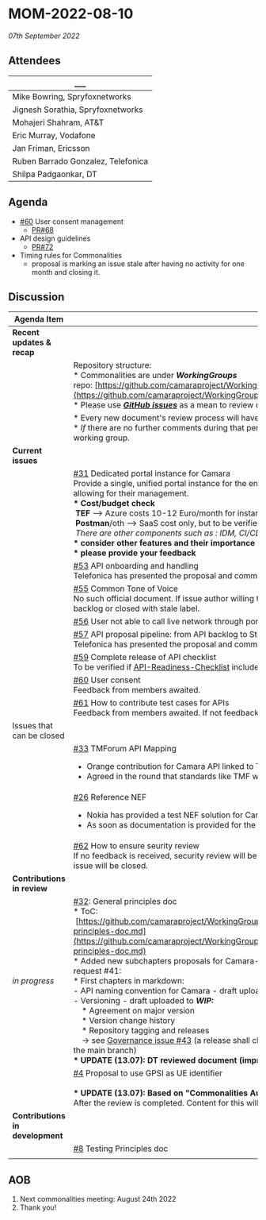 # MOM-2022-08-10

*07th September 2022*
<br>
## Attendees

| \_\_\_ |
| --- |
| Mike Bowring, Spryfoxnetworks |
| Jignesh Sorathia, Spryfoxnetworks |
| Mohajeri Shahram, AT&T |
| Eric Murray, Vodafone |
| Jan Friman, Ericsson |
| Ruben Barrado Gonzalez, Telefonica |
| Shilpa Padgaonkar, DT |

## Agenda

* [#60](https://github.com/camaraproject/WorkingGroups/issues/60) User consent management
  * [PR#68](https://github.com/camaraproject/WorkingGroups/pull/68)
* API design guidelines
  * [PR#72](https://github.com/camaraproject/WorkingGroups/pull/72)
* Timing rules for Commonalities
  * proposal is marking an issue stale after having no activity for one month and closing it.


## Discussion

| Agenda Item | Description |
| ----------- | ----------- |
| **Recent updates & recap** |  |
|  | Repository structure:<br>\* Commonalities are under <i>**WorkingGroups**</i> repo: [https://github.com/camaraproject/WorkingGroups/tree/main/Commonalities](https://github.com/camaraproject/WorkingGroups/tree/main/Commonalities)<br>\* Please use [***GitHub issues***](https://github.com/camaraproject/WorkingGroups/issues?q=is%3Aissue+is%3Aopen+label%3Acommonalities) as a mean to review or verify the status of each deliverable. |
|  | \* Every new document's review process will have a dedicated GitHub issue<br>\* *If* there are no further comments during that period we consider the document as <b>*final*</b> and <b>*accepted*</b> by the working group. |
| **Current issues** |  |
|  | [#31](https://github.com/camaraproject/WorkingGroups/issues/31) Dedicated portal instance for Camara<br>Provide a single, unified portal instance for the entire project, hosting the different APIs developed and with tools allowing for their management.<br>**\* Cost/budget check**<br> **TEF** --> Azure costs 10-12 Euro/month for instance in prod, administration effort/work - ?<br> **Postman**/oth --> SaaS cost only, but to be verified (open source discounts/partnership)<br> *There are other components such as : IDM, CI/CD, Exposure GW which also should be analyzed.*<br>**\* consider other features and their importance (testing?)**<br>**\* please provide your feedback** |
|  | [#53](https://github.com/camaraproject/WorkingGroups/issues/53) API onboarding and handling<br>Telefonica has presented the proposal and comments are being collected  to consoliate feedback from all members |
|  | [#55](https://github.com/camaraproject/WorkingGroups/issues/55) Common Tone of Voice <br>No such official document. If issue author willing to contribute, the issue can be kept open, else can be marked as backlog or closed with stale label. |
|  | [#56](https://github.com/camaraproject/WorkingGroups/issues/56) User not able to call live network through portal |
|  | [#57](https://github.com/camaraproject/WorkingGroups/issues/57) <span class="s1">API proposal pipeline: from API backlog to SteerCo approval</span><br><span class="s1"></span>Telefonica has presented the proposal and comments are being collected  to consoliate feedback from all members |
|  | [#59](https://github.com/camaraproject/WorkingGroups/issues/59) Complete release of API checklist<br>To be verified if [API-Readiness-Checklist](https://github.com/camaraproject/WorkingGroups/blob/main/Commonalities/documentation/Working/API-Readiness-Checklist.md) includes needed requirements |
|  | [#60](https://github.com/camaraproject/WorkingGroups/issues/60) User consent<br>Feedback from members awaited. |
|  | [#61](https://github.com/camaraproject/WorkingGroups/issues/61) How to contribute test cases for APIs<br>Feedback from members awaited. If not feedback is provided a sample set will be contributed for QoD API. |
| Issues that can be closed |  |
|  | [#33](https://github.com/camaraproject/WorkingGroups/issues/33) TMForum API Mapping<br><ul><li>Orange contribution for Camara API linked to TMF API: [presentation link](https://github.com/camaraproject/WorkingGroups/blob/main/Commonalities/documentation/Contributions/May%2018th%20Camara%20meeting%20v2.pptx)</li><li>Agreed in the round that standards like TMF will be used when applicable</li></ul> |
|  | [#26](https://github.com/camaraproject/WorkingGroups/issues/26) Reference NEF<br><ul><li>Nokia has provided a test NEF solution for Camara.</li><li>As soon as documentation is provided for the same, this issue can be closed</li></ul> |
|  | [#62](https://github.com/camaraproject/WorkingGroups/issues/62) How to ensure seurity review<br>If no feedback is received, security review will be restricted to authN-authZ security scheme used in API spec and issue will be closed. |
| **Contributions in review** |  |
| *in progress* | [#32](https://github.com/camaraproject/WorkingGroups/issues/32): General principles doc<br>\* ToC:<br> [https://github.com/camaraproject/WorkingGroups/blob/main/Commonalities/documentation/Deliverables/General-principles-doc.md](https://github.com/camaraproject/WorkingGroups/blob/main/Commonalities/documentation/Deliverables/General-principles-doc.md)<br>\* Added new subchapters proposals for Camara-specific aspects to be reflected in General principles as pull request #41:<br>\* First chapters in markdown:<br>\- API naming convention for Camara \- draft uploaded to [***WIP branch***](https://github.com/camaraproject/WorkingGroups/tree/WIP/Commonalities/documentation/Working)<br>\- Versioning \- draft uploaded to <b>*WIP:*</b><br>    \* Agreement on major version<br>    \* Version change history<br>    \* Repository tagging and releases<br>    -> see [Governance issue #43](https://github.com/camaraproject/Governance/issues/43) (a release shall change the version in the API definition and documentation files in the main branch)<br>**\* UPDATE (13.07): DT reviewed document (improvements & sugestions to be introduced by owner)** |
|  | [#4](https://github.com/camaraproject/WorkingGroups/issues/4) P<span class="js-issue-title markdown-title" style="box-sizing: border-box;">roposal to use GPSI as UE identifier</span><br><br>**\* UPDATE (13.07): Based on "Commonalities AuthN/AuthZ" document, new version prepared with [PR51](https://github.com/camaraproject/WorkingGroups/pull/51)**<br>After the review is completed. Content for this will be moved to a new document. |
| **Contributions in development** |  |
|  | [#8](https://github.com/camaraproject/WorkingGroups/issues/8) Testing Principles doc |
|  |  |

## AOB

1. Next commonalities meeting: August 24th 2022
2. Thank you!